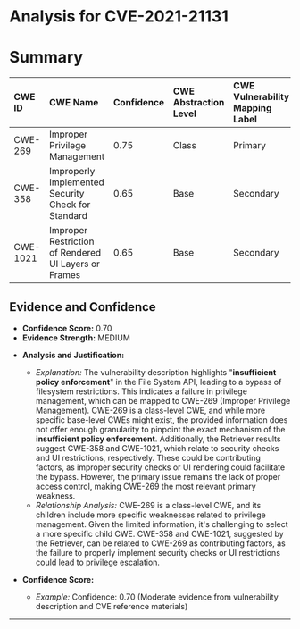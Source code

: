# Analysis for CVE-2021-21131

# Summary
| CWE ID     | CWE Name                                                     | Confidence | CWE Abstraction Level | CWE Vulnerability Mapping Label | CWE-Vulnerability Mapping Notes |
| :---------- | :----------------------------------------------------------- | :--------- | :-------------------- | :------------------------------ | :------------------------------ |
| CWE-269      | Improper Privilege Management                                 | 0.75       | Class                 | Primary                         | Allowed-with-Review             |
| CWE-358      | Improperly Implemented Security Check for Standard          | 0.65       | Base                 | Secondary                       | Allowed                         |
| CWE-1021     | Improper Restriction of Rendered UI Layers or Frames         | 0.65       | Base                  | Secondary                      | Allowed                         |

## Evidence and Confidence

*   **Confidence Score:** 0.70
*   **Evidence Strength:** MEDIUM

- **Analysis and Justification:**
  - *Explanation:* The vulnerability description highlights "**insufficient policy enforcement**" in the File System API, leading to a bypass of filesystem restrictions. This indicates a failure in privilege management, which can be mapped to CWE-269 (Improper Privilege Management). CWE-269 is a class-level CWE, and while more specific base-level CWEs might exist, the provided information does not offer enough granularity to pinpoint the exact mechanism of the **insufficient policy enforcement**. Additionally, the Retriever results suggest CWE-358 and CWE-1021, which relate to security checks and UI restrictions, respectively. These could be contributing factors, as improper security checks or UI rendering could facilitate the bypass. However, the primary issue remains the lack of proper access control, making CWE-269 the most relevant primary weakness.
  - *Relationship Analysis:* CWE-269 is a class-level CWE, and its children include more specific weaknesses related to privilege management. Given the limited information, it's challenging to select a more specific child CWE. CWE-358 and CWE-1021, suggested by the Retriever, can be related to CWE-269 as contributing factors, as the failure to properly implement security checks or UI restrictions could lead to privilege escalation.

- **Confidence Score:**
  - *Example:* Confidence: 0.70 (Moderate evidence from vulnerability description and CVE reference materials)

---